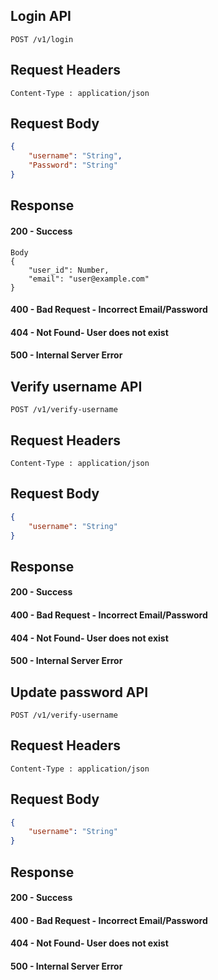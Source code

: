 ## Login API
```
POST /v1/login
```

## Request Headers
```
Content-Type : application/json
```
 
## Request Body
``` json 
{
    "username": "String",
    "Password": "String"
}
```
## Response
#### 200 - Success
```
Body
{
    "user_id": Number,
    "email": "user@example.com"
}
```
#### 400 - Bad Request - Incorrect Email/Password
#### 404 - Not Found- User does not exist
#### 500 - Internal Server Error

## Verify username API
```
POST /v1/verify-username
```

## Request Headers
```
Content-Type : application/json
```
 
## Request Body
``` json 
{
    "username": "String"
}

```
## Response
#### 200 - Success
#### 400 - Bad Request - Incorrect Email/Password
#### 404 - Not Found- User does not exist
#### 500 - Internal Server Error
## Update password API
```
POST /v1/verify-username
```

## Request Headers
```
Content-Type : application/json
```
  
## Request Body
``` json 
{
    "username": "String"
}

```
## Response
#### 200 - Success
 
#### 400 - Bad Request - Incorrect Email/Password
#### 404 - Not Found- User does not exist
#### 500 - Internal Server Error